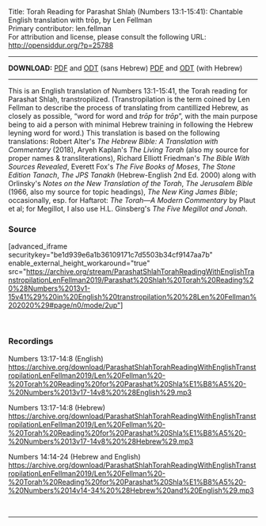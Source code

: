 <html>
<head></head>
<body>
Title: Torah Reading for Parashat Shlaḥ (Numbers 13:1-15:41): Chantable English translation with trōp, by Len Fellman<br />
Primary contributor: len.fellman<br />
For attribution and license, please consult the following URL: <a href="http://opensiddur.org/?p=25788">http://opensiddur.org/?p=25788</a>
<p />
<hr />

<strong>DOWNLOAD:</strong> 
<a href="https://archive.org/download/ParashatShlahTorahReadingWithEnglishTranstropilationLenFellman2019/Parashat%20Shlah%20Torah%20Reading%20%28Numbers%2013v1-15v41%29%20in%20English%20transtropilation%20%28Len%20Fellman%202020%29%20-%20english%20only.pdf">PDF</a> and <a href="https://archive.org/download/ParashatShlahTorahReadingWithEnglishTranstropilationLenFellman2019/Parashat%20Shlah%20Torah%20Reading%20%28Numbers%2013v1-15v41%29%20in%20English%20transtropilation%20%28Len%20Fellman%202020%29%20-%20english%20only.odt">ODT</a> (sans Hebrew) 
<a href="https://archive.org/download/ParashatShlahTorahReadingWithEnglishTranstropilationLenFellman2019/Parashat%20Shlah%20Torah%20Reading%20%28Numbers%2013v1-15v41%29%20in%20English%20transtropilation%20%28Len%20Fellman%202020%29.pdf">PDF</a> and <a href="https://archive.org/download/ParashatShlahTorahReadingWithEnglishTranstropilationLenFellman2019/Parashat%20Shlah%20Torah%20Reading%20%28Numbers%2013v1-15v41%29%20in%20English%20transtropilation%20%28Len%20Fellman%202020%29.odt">ODT</a> (with Hebrew)

<hr />

This is an English translation of Numbers 13:1-15:41, the Torah reading for Parashat Shlaḥ, transtropilized. (Transtropilation is the term coined by Len Fellman to describe the process of translating from cantillized Hebrew, as closely as possible, “word for word and <em>trōp</em> for <em>trōp</em>”, with the main purpose being to aid a person with minimal Hebrew training in following the Hebrew leyning word for word.) This translation is based on the following translations: Robert Alter's <em>The Hebrew Bible: A Translation with Commentary</em> (2018), Aryeh Kaplan's <em>The Living Torah</em> (also my source for proper names &amp; transliterations), Richard Elliott Friedman's <em>The Bible With Sources Revealed</em>, Everett Fox's <em>The Five Books of Moses</em>, <em>The Stone Edition Tanach</em>, <em>The JPS Tanakh</em> (Hebrew-English 2nd Ed. 2000) along with Orlinsky's <em>Notes on the New Translation of the Torah</em>, <em>The Jerusalem Bible</em> (1966, also my source for topic headings), <em>The New King James Bible</em>; occasionally, esp. for Haftarot: <em>The Torah—A Modern Commentary</em> by Plaut et al; for Megillot, I also use H.L. Ginsberg's <em>The Five Megillot and Jonah</em>.

<h3>Source</h3>

[advanced_iframe securitykey="be1d939e6a1b36109171c7d5503b34cf9147aa7b" enable_external_height_workaround="true" src="https://archive.org/stream/ParashatShlahTorahReadingWithEnglishTranstropilationLenFellman2019/Parashat%20Shlah%20Torah%20Reading%20%28Numbers%2013v1-15v41%29%20in%20English%20transtropilation%20%28Len%20Fellman%202020%29#page/n0/mode/2up"]

&nbsp;

<h3>Recordings</h3>

Numbers 13:17-14:8 (English)
https://archive.org/download/ParashatShlahTorahReadingWithEnglishTranstropilationLenFellman2019/Len%20Fellman%20-%20Torah%20Reading%20for%20Parashat%20Shla%E1%B8%A5%20-%20Numbers%2013v17-14v8%20%28English%29.mp3

Numbers 13:17-14:8 (Hebrew)
https://archive.org/download/ParashatShlahTorahReadingWithEnglishTranstropilationLenFellman2019/Len%20Fellman%20-%20Torah%20Reading%20for%20Parashat%20Shla%E1%B8%A5%20-%20Numbers%2013v17-14v8%20%28Hebrew%29.mp3

Numbers 14:14-24 (Hebrew and English)
https://archive.org/download/ParashatShlahTorahReadingWithEnglishTranstropilationLenFellman2019/Len%20Fellman%20-%20Torah%20Reading%20for%20Parashat%20Shla%E1%B8%A5%20-%20Numbers%2014v14-34%20%28Hebrew%20and%20English%29.mp3

&nbsp;

<hr />

&nbsp;
</body>
</html>